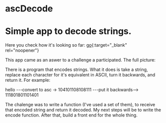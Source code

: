 # ascDecode
Simple app to decode strings. 
======================================

Here you check how it's looking so far: [go](https://joelsonejr.github.io/ascDecode/){:target="_blank" rel="noopener"}

This app came as an aswer to a challenge a participated. The full picture:

There is a program that encodes strings. What it does is take a string, replace each character for it's equivalent in ASCII, turn it backwards, and return it. For example:

hello ---convert to asc -> 104101108108111 ---put it backwards--> 111801801101401

The chalenge was to write a function (I've used a set of them), to receive that encoded string and return it decoded. 
My next steps will be to write the encode function. After that, build a front end for the whole thing. 




